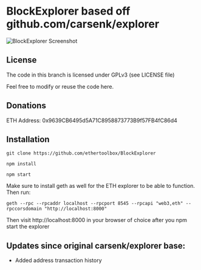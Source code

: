 # BlockExplorer based off github.com/carsenk/explorer

![BlockExplorer Screenshot](http://i.imgur.com/wgROAS9.png)

## License

The code in this branch is licensed under GPLv3 (see LICENSE file)

Feel free to modify or reuse the code here.

## Donations

ETH Address: 0x9639CB6495d5A71C8958873773B9f57FB4fC86d4

## Installation

`git clone https://github.com/ethertoolbox/BlockExplorer`

`npm install`

`npm start`

Make sure to install geth as well for the ETH explorer to be able to function. Then run:

`geth --rpc --rpcaddr localhost --rpcport 8545 --rpcapi "web3,eth" --rpccorsdomain "http://localhost:8000"`

Then visit http://localhost:8000 in your browser of choice after you npm start the explorer

## Updates since original carsenk/explorer base:

- Added address transaction history
